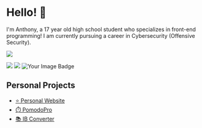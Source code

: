 # Hello! 👋

I'm Anthony, a 17 year old high school student who specializes in front-end programming! I am currently pursuing a career in Cybersecurity (Offensive Security).

![](https://komarev.com/ghpvc/?username=anthonyhuang07&color=ff7700)

<img src="https://skillicons.dev/icons?i=html,css,scss,js,ts,py,cloudflare,vscode"/>
<img src="https://skillicons.dev/icons?i=linux,ubuntu,kali,latex,discordjs,p5js,pr,ps"/>

<img src="https://tryhackme-badges.s3.amazonaws.com/FHDHGNGN.png" alt="Your Image Badge" />

## Personal Projects
- [⭐️ Personal Website](https://anthonyhuang.net)
- [⏱️ PomodoPro](https://pomodopro.app)
- [📚 IB Converter](https://ibconverter.live)

